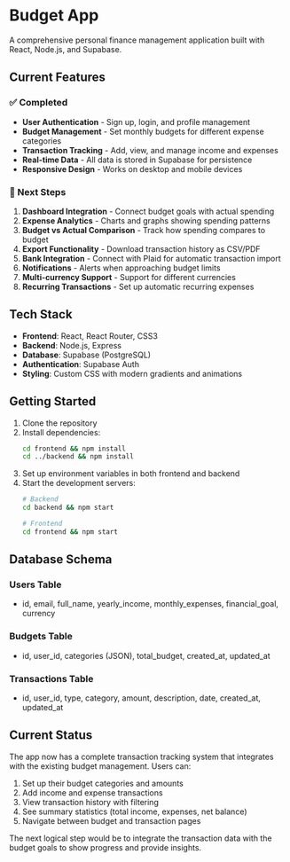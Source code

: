 # Budget App

A comprehensive personal finance management application built with React, Node.js, and Supabase.

## Current Features

### ✅ Completed
- **User Authentication** - Sign up, login, and profile management
- **Budget Management** - Set monthly budgets for different expense categories
- **Transaction Tracking** - Add, view, and manage income and expenses
- **Real-time Data** - All data is stored in Supabase for persistence
- **Responsive Design** - Works on desktop and mobile devices

### 🎯 Next Steps

1. **Dashboard Integration** - Connect budget goals with actual spending
2. **Expense Analytics** - Charts and graphs showing spending patterns
3. **Budget vs Actual Comparison** - Track how spending compares to budget
4. **Export Functionality** - Download transaction history as CSV/PDF
5. **Bank Integration** - Connect with Plaid for automatic transaction import
6. **Notifications** - Alerts when approaching budget limits
7. **Multi-currency Support** - Support for different currencies
8. **Recurring Transactions** - Set up automatic recurring expenses

## Tech Stack

- **Frontend**: React, React Router, CSS3
- **Backend**: Node.js, Express
- **Database**: Supabase (PostgreSQL)
- **Authentication**: Supabase Auth
- **Styling**: Custom CSS with modern gradients and animations

## Getting Started

1. Clone the repository
2. Install dependencies:
   ```bash
   cd frontend && npm install
   cd ../backend && npm install
   ```
3. Set up environment variables in both frontend and backend
4. Start the development servers:
   ```bash
   # Backend
   cd backend && npm start
   
   # Frontend
   cd frontend && npm start
   ```

## Database Schema

### Users Table
- id, email, full_name, yearly_income, monthly_expenses, financial_goal, currency

### Budgets Table
- id, user_id, categories (JSON), total_budget, created_at, updated_at

### Transactions Table
- id, user_id, type, category, amount, description, date, created_at, updated_at

## Current Status

The app now has a complete transaction tracking system that integrates with the existing budget management. Users can:

1. Set up their budget categories and amounts
2. Add income and expense transactions
3. View transaction history with filtering
4. See summary statistics (total income, expenses, net balance)
5. Navigate between budget and transaction pages

The next logical step would be to integrate the transaction data with the budget goals to show progress and provide insights.
